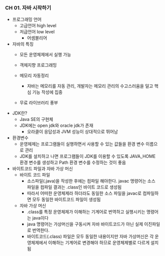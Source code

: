 ### CH 01. 자바 시작하기
- 프로그래밍 언어
    - 고급언어 high level
    - 저급언어 low level
        - 어셈블리어
- 자바의 특징
    - 모든 운영체제에서 실행 가능
            
    - 객체지향 프로그래밍
    - 메모리 자동정리
        - 자바는 메모리를 자동 관리, 개발자는 메모리 관리의 수고스러움을 덜고 핵심 기능 작성에 집중
    - 무료 라이브러리 풍부
- JDK란?
    - Java SE의 구현체
    - JDK에는 open jdk와 oracle jdk가 존재
        - 오라클이 응답성과 JVM 성능이 상대적으로 뛰어남
- 환경변수
    - 운영체제는 프로그램들이 실행하면서 사용할 수 있는 값들을 환경 변수 이름으로 관리
    - JDK를 설치하고 나면 프로그램들이 JDK를 이용할 수 있도록 JAVA_HOME 환경 변수를 생성하고 Path 환경 변수를 수정하는 것이 좋음
- 바이트코드 파일과 자바 가상 머신
    - 바이트 코드 파일
        - 소스파일(.java)을 작성한 후에는 컴파일 해야한다. javac 명령어는 소스 파일을 컴파일 결과는 .class인 바이트 코드로 생성됨
        - 따라서 어떠한 운영체제라 하더라도 동일한 소스 파일을 javac로 컴파일하면 모두 동일한 바이트코드 파일이 생성됨
    - 자바 가상 머신
        - .class를 특정 운영체제가 이해하는 기계어로 번역하고 실행시키는 명령어는 java이다
        - java 명령어는 가상머신을 구동시켜 자바 바이트코드가 아닌 실제 이진파일로 번역한다.
        - 바이트코드(.class) 파일은 모두 동일한 내용이지만 자바 가상머신은 각 운영체제에서 이해하는 기계어로 변경해야 하므로 운영체제별로 다르게 설치됨